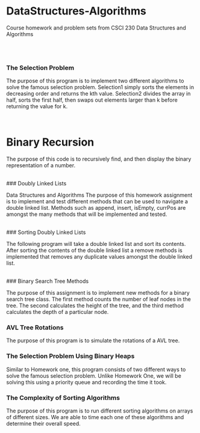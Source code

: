# DataStructures-Algorithms
Course homework and problem sets from CSCI 230 Data Structures and Algorithms

</br>
</br>

### The Selection Problem

The purpose of this program is to implement two different algorithms to solve the famous selection problem. Selection1 simply sorts the elements in decreasing order and returns the kth value. Selection2 divides the array in half, sorts the first half, then swaps out elements larger than k before returning the value for k.

</br>

# Binary Recursion

The purpose of this code is to recursively find, and then display the binary representation of a number.

</br>
### Doubly Linked Lists

 Data Structures and Algorithms
 The purpose of this homework assignment is to implement and test different methods
 that can be used to navigate a double linked list. Methods such as append, insert, isEmpty,
 currPos are amongst the many methods that will be implemented and tested.

</br>
### Sorting Doubly Linked Lists

The following program will take a double linked list and sort its contents. After sorting the contents of the double linked list a remove methods is implemented that removes any duplicate values amongst the double linked list.


</br>
### Binary Search Tree Methods

The purpose of this assignment is to implement new methods for a binary search tree class. The first method counts the number of leaf nodes in the tree. The second calculates the height of the tree, and the third method calculates the depth of a particular node.


### AVL Tree Rotations


The purpose of this program is to simulate the rotations of a AVL tree.
</br>

### The Selection Problem Using Binary Heaps

Similar to Homework one, this program consists of two different ways to solve the famous selection problem. Unlike Homework One, we will be solving this using a priority queue and recording the time it took.
</br>
### The Complexity of Sorting Algorithms

The purpose of this program is to run different sorting algorithms on arrays of different sizes. We are able to time each one of these algorithms and determine their overall speed.
